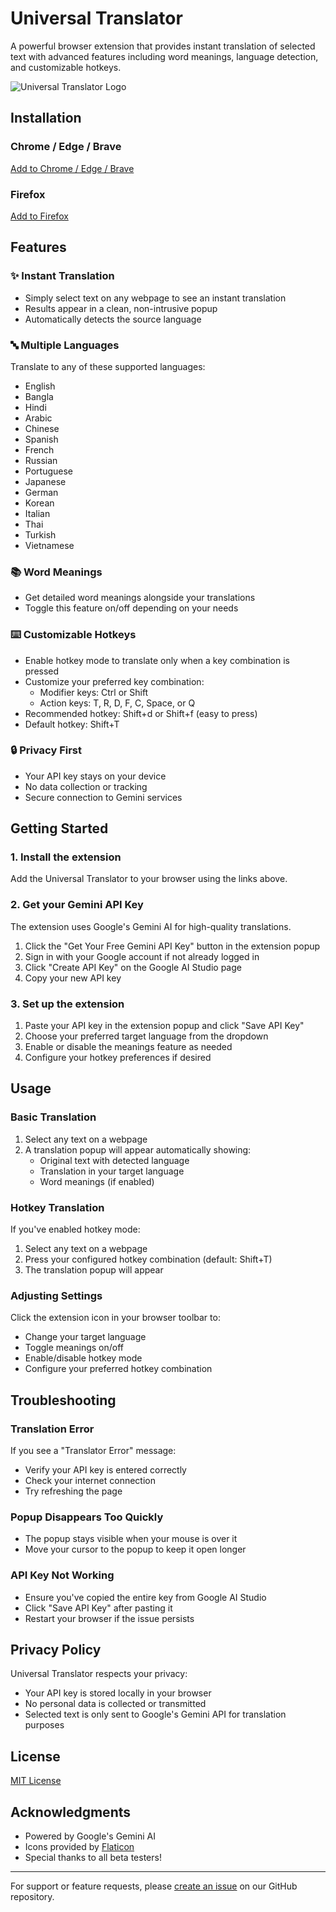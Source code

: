 # Universal Translator

A powerful browser extension that provides instant translation of selected text with advanced features including word meanings, language detection, and customizable hotkeys.

![Universal Translator Logo](https://github.com/user-attachments/assets/d8f97b04-d15d-4051-9c44-5e6d99419ec1)

## Installation

### Chrome / Edge / Brave
[Add to Chrome / Edge / Brave](https://github.com/siam404/Universal_Translator/blob/main/step.md)

### Firefox
[Add to Firefox](https://addons.mozilla.org/en-US/firefox/addon/universal-translator)

## Features

### ✨ Instant Translation
- Simply select text on any webpage to see an instant translation
- Results appear in a clean, non-intrusive popup
- Automatically detects the source language

### 🔤 Multiple Languages
Translate to any of these supported languages:
- English
- Bangla
- Hindi
- Arabic
- Chinese
- Spanish
- French
- Russian
- Portuguese
- Japanese
- German
- Korean
- Italian
- Thai
- Turkish
- Vietnamese

### 📚 Word Meanings
- Get detailed word meanings alongside your translations
- Toggle this feature on/off depending on your needs

### ⌨️ Customizable Hotkeys
- Enable hotkey mode to translate only when a key combination is pressed
- Customize your preferred key combination:
  - Modifier keys: Ctrl or Shift
  - Action keys: T, R, D, F, C, Space, or Q
- Recommended hotkey: Shift+d or Shift+f (easy to press)
- Default hotkey: Shift+T

### 🔒 Privacy First
- Your API key stays on your device
- No data collection or tracking
- Secure connection to Gemini services

## Getting Started

### 1. Install the extension
Add the Universal Translator to your browser using the links above.

### 2. Get your Gemini API Key
The extension uses Google's Gemini AI for high-quality translations.

1. Click the "Get Your Free Gemini API Key" button in the extension popup
2. Sign in with your Google account if not already logged in
3. Click "Create API Key" on the Google AI Studio page
4. Copy your new API key

### 3. Set up the extension
1. Paste your API key in the extension popup and click "Save API Key"
2. Choose your preferred target language from the dropdown
3. Enable or disable the meanings feature as needed
4. Configure your hotkey preferences if desired

## Usage

### Basic Translation
1. Select any text on a webpage
2. A translation popup will appear automatically showing:
   - Original text with detected language
   - Translation in your target language
   - Word meanings (if enabled)

### Hotkey Translation
If you've enabled hotkey mode:
1. Select any text on a webpage
2. Press your configured hotkey combination (default: Shift+T)
3. The translation popup will appear

### Adjusting Settings
Click the extension icon in your browser toolbar to:
- Change your target language
- Toggle meanings on/off
- Enable/disable hotkey mode
- Configure your preferred hotkey combination

## Troubleshooting

### Translation Error
If you see a "Translator Error" message:
- Verify your API key is entered correctly
- Check your internet connection
- Try refreshing the page

### Popup Disappears Too Quickly
- The popup stays visible when your mouse is over it
- Move your cursor to the popup to keep it open longer

### API Key Not Working
- Ensure you've copied the entire key from Google AI Studio
- Click "Save API Key" after pasting it
- Restart your browser if the issue persists

## Privacy Policy

Universal Translator respects your privacy:
- Your API key is stored locally in your browser
- No personal data is collected or transmitted
- Selected text is only sent to Google's Gemini API for translation purposes

## License

[MIT License](https://github.com/siam404/Universal_Translator/blob/main/LICENSE)

## Acknowledgments

- Powered by Google's Gemini AI
- Icons provided by [Flaticon](https://www.flaticon.com)
- Special thanks to all beta testers!

---

For support or feature requests, please [create an issue](https://github.com/siam404/Universal_Translator.git) on our GitHub repository. 
